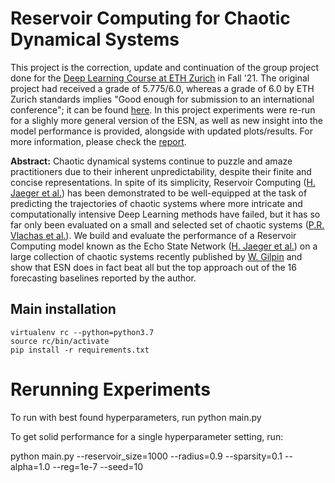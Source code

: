 # Reservoir Computing for Chaotic Dynamical Systems

This project is the correction, update and continuation of the group project done for the [Deep Learning Course at ETH Zurich](http://da.inf.ethz.ch/teaching/2021/DeepLearning/) in Fall '21. The original project had received a grade of 5.775/6.0, whereas a grade of 6.0 by ETH Zurich standards implies "Good enough for submission to an international conference"; it can be found [here](https://github.com/FatjonZOGAJ/dysts/tree/reservoir_computing). In this project experiments were re-run for a slighly more general version of the ESN, as well as new insight into the model performance is provided, alongside with updated plots/results. For more information, please check the [report](report.pdf).

__Abstract:__ Chaotic dynamical systems continue to puzzle and amaze practitioners due to their inherent unpredictability, despite their finite and concise representations. In spite of its simplicity, Reservoir Computing ([H. Jaeger et al.](https://www.researchgate.net/publication/215385037_The_echo_state_approach_to_analysing_and_training_recurrent_neural_networks-with_an_erratum_note')) has been demonstrated to be well-equipped at the task of predicting the trajectories of chaotic systems where more intricate and computationally intensive Deep Learning methods have failed, but it has so far only been evaluated on a small and selected set of chaotic systems ([P.R. Vlachas et al.](https://doi.org/10.1016/j.neunet.2020.02.016)). We build and evaluate the performance of a Reservoir Computing model known as the Echo State Network ([H. Jaeger et al.](https://www.researchgate.net/publication/215385037_The_echo_state_approach_to_analysing_and_training_recurrent_neural_networks-with_an_erratum_note')) on a large collection of chaotic systems recently published by [W. Gilpin](https://arxiv.org/abs/2110.05266) and show that ESN does in fact beat all but the top approach out of the 16 forecasting baselines reported by the author.


## Main installation

    virtualenv rc --python=python3.7
    source rc/bin/activate
    pip install -r requirements.txt


# Rerunning Experiments

To run with best found hyperparameters, run python main.py

To get solid performance for a single hyperparameter setting, run:

python main.py --reservoir_size=1000  --radius=0.9 --sparsity=0.1 --alpha=1.0 --reg=1e-7 --seed=10




